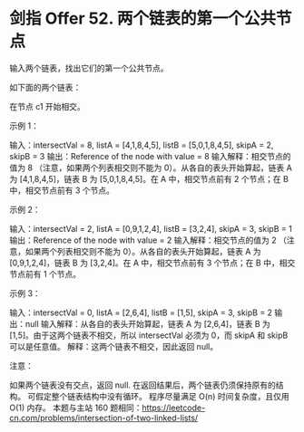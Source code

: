 # 剑指 Offer 52. 两个链表的第一个公共节点
  输入两个链表，找出它们的第一个公共节点。
  
  如下面的两个链表：
  
  
  
  在节点 c1 开始相交。
  
   
  
  示例 1：
  
  
  
  输入：intersectVal = 8, listA = [4,1,8,4,5], listB = [5,0,1,8,4,5], skipA = 2, skipB = 3
  输出：Reference of the node with value = 8
  输入解释：相交节点的值为 8 （注意，如果两个列表相交则不能为 0）。从各自的表头开始算起，链表 A 为 [4,1,8,4,5]，链表 B 为 [5,0,1,8,4,5]。在 A 中，相交节点前有 2 个节点；在 B 中，相交节点前有 3 个节点。
   
  
  示例 2：
  
  
  
  输入：intersectVal = 2, listA = [0,9,1,2,4], listB = [3,2,4], skipA = 3, skipB = 1
  输出：Reference of the node with value = 2
  输入解释：相交节点的值为 2 （注意，如果两个列表相交则不能为 0）。从各自的表头开始算起，链表 A 为 [0,9,1,2,4]，链表 B 为 [3,2,4]。在 A 中，相交节点前有 3 个节点；在 B 中，相交节点前有 1 个节点。
   
  
  示例 3：
  
  
  
  输入：intersectVal = 0, listA = [2,6,4], listB = [1,5], skipA = 3, skipB = 2
  输出：null
  输入解释：从各自的表头开始算起，链表 A 为 [2,6,4]，链表 B 为 [1,5]。由于这两个链表不相交，所以 intersectVal 必须为 0，而 skipA 和 skipB 可以是任意值。
  解释：这两个链表不相交，因此返回 null。
   
  
  注意：
  
  如果两个链表没有交点，返回 null.
  在返回结果后，两个链表仍须保持原有的结构。
  可假定整个链表结构中没有循环。
  程序尽量满足 O(n) 时间复杂度，且仅用 O(1) 内存。
  本题与主站 160 题相同：https://leetcode-cn.com/problems/intersection-of-two-linked-lists/